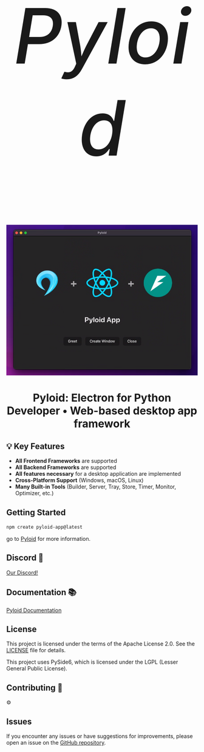 <h1 style="text-align: center; font-size: 200px; font-weight: 500;">
    <i>Pyloid</i>
</h1>

![example image](example.png)

<h2 align="center" style="font-size: 28px;"><b>Pyloid: Electron for Python Developer • Web-based desktop app framework</b></h2>

## 💡 Key Features

- **All Frontend Frameworks** are supported
- **All Backend Frameworks** are supported
- **All features necessary** for a desktop application are implemented
- **Cross-Platform Support** (Windows, macOS, Linux)
- **Many Built-in Tools** (Builder, Server, Tray, Store, Timer, Monitor, Optimizer, etc.)

## Getting Started

```bash
npm create pyloid-app@latest
```

go to [Pyloid](https://pyloid.com/) for more information.

## Discord 🎉

[Our Discord!](https://discord.gg/VTqexxxTy9)

## Documentation 📚

[Pyloid Documentation](https://pyloid.com/)

## License

This project is licensed under the terms of the Apache License 2.0. See the [LICENSE](./LICENSE) file for details.

This project uses PySide6, which is licensed under the LGPL (Lesser General Public License).

## Contributing 🤝

⚙

## Issues

If you encounter any issues or have suggestions for improvements, please open an issue on the [GitHub repository](https://github.com/Pyloid/pyloid/issues).
